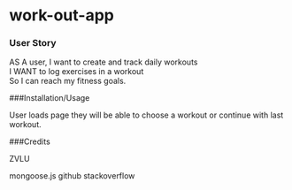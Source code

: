 # work-out-app


### User Story

AS A user, 
I want to create and track daily workouts  
I WANT to log exercises in a workout  
So I can reach my fitness goals.  

###Installation/Usage

User loads page they will be able to choose a workout or continue with last workout.

###Credits

ZVLU

mongoose.js
github
stackoverflow

